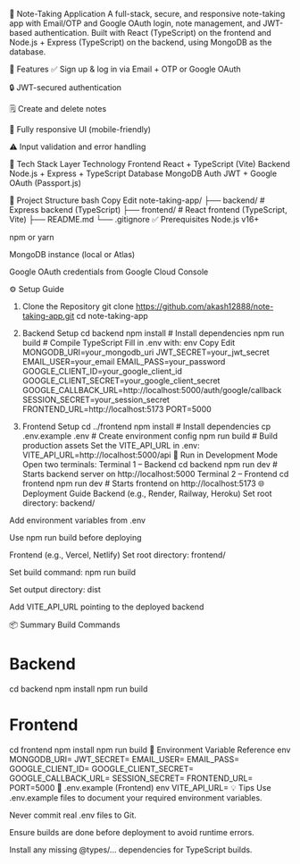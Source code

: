 📝 Note-Taking Application
A full-stack, secure, and responsive note-taking app with Email/OTP and Google OAuth login, note management, and JWT-based authentication. Built with React (TypeScript) on the frontend and Node.js + Express (TypeScript) on the backend, using MongoDB as the database.

🚀 Features
✅ Sign up & log in via Email + OTP or Google OAuth

🔒 JWT-secured authentication

🗒️ Create and delete notes

📱 Fully responsive UI (mobile-friendly)

⚠️ Input validation and error handling

🧱 Tech Stack
Layer	Technology
Frontend	React + TypeScript (Vite)
Backend	Node.js + Express + TypeScript
Database	MongoDB
Auth	JWT + Google OAuth (Passport.js)

📁 Project Structure
bash
Copy
Edit
note-taking-app/
├── backend/      # Express backend (TypeScript)
├── frontend/     # React frontend (TypeScript, Vite)
├── README.md
└── .gitignore
✅ Prerequisites
Node.js v16+

npm or yarn

MongoDB instance (local or Atlas)

Google OAuth credentials from Google Cloud Console

⚙️ Setup Guide
1. Clone the Repository
git clone https://github.com/akash12888/note-taking-app.git
cd note-taking-app

2. Backend Setup
cd backend
npm install        # Install dependencies
npm run build      # Compile TypeScript
Fill in .env with:
env
Copy
Edit
MONGODB_URI=your_mongodb_uri
JWT_SECRET=your_jwt_secret
EMAIL_USER=your_email
EMAIL_PASS=your_password
GOOGLE_CLIENT_ID=your_google_client_id
GOOGLE_CLIENT_SECRET=your_google_client_secret
GOOGLE_CALLBACK_URL=http://localhost:5000/auth/google/callback
SESSION_SECRET=your_session_secret
FRONTEND_URL=http://localhost:5173
PORT=5000

3. Frontend Setup
cd ../frontend
npm install        # Install dependencies
cp .env.example .env  # Create environment config
npm run build      # Build production assets
Set the VITE_API_URL in .env:
VITE_API_URL=http://localhost:5000/api
🧪 Run in Development Mode
Open two terminals:
Terminal 1 – Backend
cd backend
npm run dev        # Starts backend server on http://localhost:5000
Terminal 2 – Frontend
cd frontend
npm run dev        # Starts frontend on http://localhost:5173
🌐 Deployment Guide
Backend (e.g., Render, Railway, Heroku)
Set root directory: backend/

Add environment variables from .env

Use npm run build before deploying

Frontend (e.g., Vercel, Netlify)
Set root directory: frontend/

Set build command: npm run build

Set output directory: dist

Add VITE_API_URL pointing to the deployed backend

📦 Summary Build Commands
# Backend
cd backend
npm install
npm run build

# Frontend
cd frontend
npm install
npm run build
🔐 Environment Variable Reference
env
MONGODB_URI=
JWT_SECRET=
EMAIL_USER=
EMAIL_PASS=
GOOGLE_CLIENT_ID=
GOOGLE_CLIENT_SECRET=
GOOGLE_CALLBACK_URL=
SESSION_SECRET=
FRONTEND_URL=
PORT=5000
📄 .env.example (Frontend)
env
VITE_API_URL=
💡 Tips
Use .env.example files to document your required environment variables.

Never commit real .env files to Git.

Ensure builds are done before deployment to avoid runtime errors.

Install any missing @types/... dependencies for TypeScript builds.


